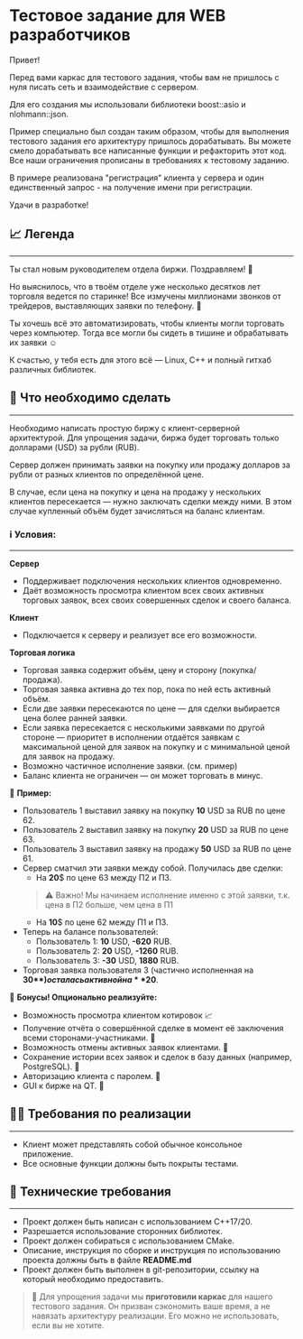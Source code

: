 # Тестовое задание для WEB разработчиков

Привет! 

Перед вами каркас для тестового задания, чтобы вам не пришлось с нуля писать сеть и взаимодействие с сервером. 

Для его создания мы использовали библиотеки boost::asio и nlohmann::json.

Пример специально был создан таким образом, чтобы для выполнения тестового задания его архитектуру пришлось дорабатывать.
Вы можете смело дорабатывать все написанные функции и рефакторить этот код. 
Все наши ограничения прописаны в требованиях к тестовому заданию.

В примере реализована "регистрация" клиента у сервера и один единственный запрос - на получение имени при регистрации.

Удачи в разработке!

## 📈 Легенда
---

Ты стал новым руководителем отдела биржи. Поздравляем! 🎉

Но выяснилось, что в твоём отделе уже несколько десятков лет торговля ведется по старинке! Все измучены миллионами звонков от трейдеров, выставляющих заявки по телефону. 🤳

Ты хочешь всё это автоматизировать, чтобы клиенты могли торговать через компьютер. Тогда все могли бы сидеть в тишине и обрабатывать их заявки ☺️

К счастью, у тебя есть для этого всё — Linux, C++ и полный гитхаб различных библиотек. 

## 🔮 Что необходимо сделать
---

Необходимо написать простую биржу с клиент-серверной архитектурой. Для упрощения задачи, биржа будет торговать только долларами (USD) за рубли (RUB).

Сервер должен принимать заявки на покупку или продажу долларов за рубли от разных клиентов по определённой цене. 

В случае, если цена на покупку и цена на продажу у нескольких клиентов пересекается — нужно заключать сделки между ними. В этом случае купленный объём будет зачисляться на баланс клиентам.

### ℹ️ Условия:
---

**Сервер**
- Поддерживает подключения нескольких клиентов одновременно.
- Даёт возможность просмотра клиентом всех своих активных торговых заявок, всех своих совершенных сделок и своего баланса.

**Клиент**
- Подключается к серверу и реализует все его возможности.

**Торговая логика**
- Торговая заявка содержит объём, цену и сторону (покупка/продажа).
- Торговая заявка активна до тех пор, пока по ней есть активный объём.
- Если две заявки пересекаются по цене — для сделки выбирается цена более ранней заявки.
- Если заявка пересекается с несколькими заявками по другой стороне — приоритет в исполнении отдаётся заявкам с максимальной ценой для заявок на покупку и с минимальной ценой для заявок на продажу.
- Возможно частичное исполнение заявки. (см. пример)
- Баланс клиента не ограничен — он может торговать в минус.

📝 **Пример:**
- Пользователь 1 выставил заявку на покупку **10** USD за RUB по цене 62.
- Пользователь 2 выставил заявку на покупку **20** USD за RUB по цене 63.
- Пользователь 3 выставил заявку на продажу **50** USD за RUB по цене 61.
- Сервер сматчил эти заявки между собой. Получилась две сделки:
    - На **20**$ по цене 63 между П2 и П3.
    > ⚠️ Важно! Мы начинаем исполнение именно с этой заявки, т.к. цена в П2 больше, чем цена в П1
    - На **10**$ по цене 62 между П1 и П3.
- Теперь на балансе пользователей:
    - Пользователь 1: **10** USD, **-620** RUB.
    - Пользователь 2: **20** USD, **-1260** RUB.
    - Пользователь 3: **-30** USD, **1880** RUB.
- Торговая заявка пользователя 3 (частично исполненная на **30$**) осталась активной на **20$**.

🎈 **Бонусы! Опционально реализуйте:**
- Возможность просмотра клиентом котировок 📈
- Получение отчёта о совершённой сделке в момент её заключения всеми сторонами-участниками. 🤼
- Возможность отмены активных заявок клиентами. 🚫
- Сохранение истории всех заявок и сделок в базу данных (например, PostgreSQL). 💽
- Авторизацию клиента с паролем. 🔑
- GUI к бирже на QT. 🤯

## 🧑‍💻 Требования по реализации
---
- Клиент может представлять собой обычное консольное приложение.
- Все основные функции должны быть покрыты тестами.

## 🔨 Технические требования
---

- Проект должен быть написан с использованием C++17/20.
- Разрешается использование сторонних библиотек.
- Проект должен собираться с использованием CMake.
- Описание, инструкция по сборке и инструкция по использованию проекта должны быть в файле **README.md**
- Проект должен быть выполнен в git-репозитории, ссылку на который необходимо предоставить.


> 🤝 Для упрощения задачи мы **приготовили каркас** для нашего тестового задания.
> Он призван сэкономить ваше время, а не навязать архитектуру реализации. 
> Его можно не использовать, если вы не хотите.
